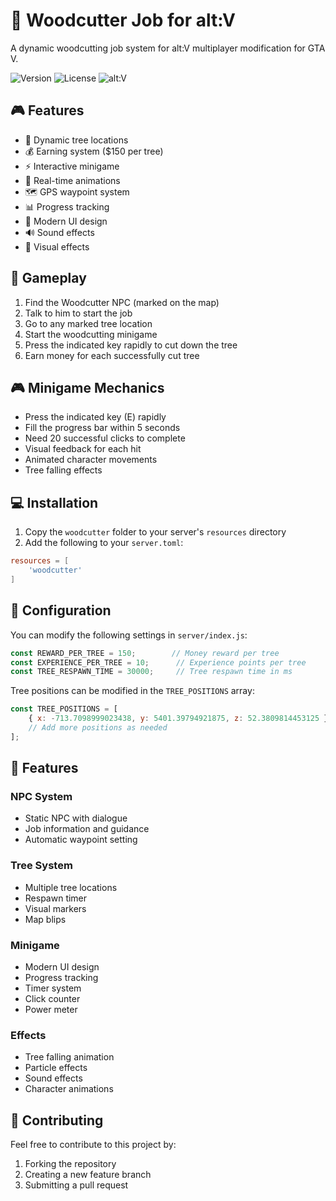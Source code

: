 # 🌳 Woodcutter Job for alt:V

A dynamic woodcutting job system for alt:V multiplayer modification for GTA V.

![Version](https://img.shields.io/badge/version-1.0.0-blue.svg)
![License](https://img.shields.io/badge/license-MIT-green.svg)
![alt:V](https://img.shields.io/badge/alt:V-compatible-brightgreen.svg)

## 🎮 Features

- 🌲 Dynamic tree locations
- 💰 Earning system ($150 per tree)
- ⚡ Interactive minigame
- 🎯 Real-time animations
- 🗺️ GPS waypoint system
- 📊 Progress tracking
- 🎨 Modern UI design
- 🔊 Sound effects
- 💫 Visual effects

## 🎯 Gameplay

1. Find the Woodcutter NPC (marked on the map)
2. Talk to him to start the job
3. Go to any marked tree location
4. Start the woodcutting minigame
5. Press the indicated key rapidly to cut down the tree
6. Earn money for each successfully cut tree

## 🎮 Minigame Mechanics

- Press the indicated key (E) rapidly
- Fill the progress bar within 5 seconds
- Need 20 successful clicks to complete
- Visual feedback for each hit
- Animated character movements
- Tree falling effects

## 💻 Installation

1. Copy the `woodcutter` folder to your server's `resources` directory
2. Add the following to your `server.toml`:
```toml
resources = [
    'woodcutter'
]
```

## 🔧 Configuration

You can modify the following settings in `server/index.js`:

```javascript
const REWARD_PER_TREE = 150;        // Money reward per tree
const EXPERIENCE_PER_TREE = 10;      // Experience points per tree
const TREE_RESPAWN_TIME = 30000;     // Tree respawn time in ms
```

Tree positions can be modified in the `TREE_POSITIONS` array:
```javascript
const TREE_POSITIONS = [
    { x: -713.7098999023438, y: 5401.39794921875, z: 52.3809814453125 },
    // Add more positions as needed
];
```

## 🎨 Features

### NPC System
- Static NPC with dialogue
- Job information and guidance
- Automatic waypoint setting

### Tree System
- Multiple tree locations
- Respawn timer
- Visual markers
- Map blips

### Minigame
- Modern UI design
- Progress tracking
- Timer system
- Click counter
- Power meter

### Effects
- Tree falling animation
- Particle effects
- Sound effects
- Character animations

## 🤝 Contributing

Feel free to contribute to this project by:
1. Forking the repository
2. Creating a new feature branch
3. Submitting a pull request
